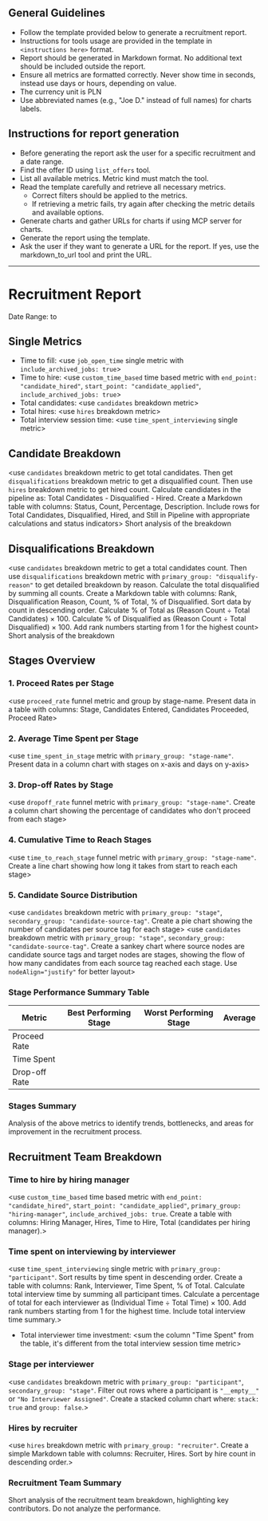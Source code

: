 ## General Guidelines
- Follow the template provided below to generate a recruitment report.
- Instructions for tools usage are provided in the template in `<instructions here>` format.
- Report should be generated in Markdown format. No additional text should be included outside the report.
- Ensure all metrics are formatted correctly. Never show time in seconds, instead use days or hours, depending on value.
- The currency unit is PLN
- Use abbreviated names (e.g., "Joe D." instead of full names) for charts labels.

## Instructions for report generation
- Before generating the report ask the user for a specific recruitment and a date range.
- Find the offer ID using `list_offers` tool.
- List all available metrics. Metric kind must match the tool.
- Read the template carefully and retrieve all necessary metrics.
  - Correct filters should be applied to the metrics.
  - If retrieving a metric fails, try again after checking the metric details and available options.
- Generate charts and gather URLs for charts if using MCP server for charts.
- Generate the report using the template.
- Ask the user if they want to generate a URL for the report. If yes, use the markdown_to_url tool and print the URL.

---

# <job title> Recruitment Report
Date Range: <start date> to <end date>

## Single Metrics
- Time to fill: <use `job_open_time` single metric with `include_archived_jobs: true`>
- Time to hire: <use `custom_time_based` time based metric with `end_point: "candidate_hired"`, `start_point: "candidate_applied"`, `include_archived_jobs: true`>
- Total candidates: <use `candidates` breakdown metric>
- Total hires: <use `hires` breakdown metric>
- Total interview session time: <use `time_spent_interviewing` single metric>

## Candidate Breakdown
<use `candidates` breakdown metric to get total candidates. Then get `disqualifications` breakdown metric to get a disqualified count. Then use `hires` breakdown metric to get hired count. Calculate candidates in the pipeline as: Total Candidates - Disqualified - Hired. Create a Markdown table with columns: Status, Count, Percentage, Description. Include rows for Total Candidates, Disqualified, Hired, and Still in Pipeline with appropriate calculations and status indicators>
Short analysis of the breakdown

## Disqualifications Breakdown
<use `candidates` breakdown metric to get a total candidates count. Then use `disqualifications` breakdown metric with `primary_group: "disqualify-reason"` to get detailed breakdown by reason. Calculate the total disqualified by summing all counts. Create a Markdown table with columns: Rank, Disqualification Reason, Count, % of Total, % of Disqualified. Sort data by count in descending order. Calculate % of Total as (Reason Count ÷ Total Candidates) × 100. Calculate % of Disqualified as (Reason Count ÷ Total Disqualified) × 100. Add rank numbers starting from 1 for the highest count>
Short analysis of the breakdown

## Stages Overview

### 1. Proceed Rates per Stage
<use `proceed_rate` funnel metric and group by stage-name. Present data in a table with columns: Stage, Candidates Entered, Candidates Proceeded, Proceed Rate>

### 2. Average Time Spent per Stage
<use `time_spent_in_stage` metric with `primary_group: "stage-name"`. Present data in a column chart with stages on x-axis and days on y-axis>

### 3. Drop-off Rates by Stage
<use `dropoff_rate` funnel metric with `primary_group: "stage-name"`. Create a column chart showing the percentage of candidates who don't proceed from each stage>

### 4. Cumulative Time to Reach Stages
<use `time_to_reach_stage` funnel metric with `primary_group: "stage-name"`. Create a line chart showing how long it takes from start to reach each stage>

### 5. Candidate Source Distribution
<use `candidates` breakdown metric with `primary_group: "stage"`, `secondary_group: "candidate-source-tag"`. Create a pie chart showing the number of candidates per source tag for each stage>
<use `candidates` breakdown metric with `primary_group: "stage"`, `secondary_group: "candidate-source-tag"`. Create a sankey chart where source nodes are candidate source tags and target nodes are stages, showing the flow of how many candidates from each source tag reached each stage. Use `nodeAlign="justify"` for better layout>

### Stage Performance Summary Table
| Metric        | Best Performing Stage             | Worst Performing Stage           | Average                |
|---------------|-----------------------------------|----------------------------------|------------------------|
| Proceed Rate  | <stage with highest proceed rate> | <stage with lowest proceed rate> | <average proceed rate> |
| Time Spent    | <stage with shortest time>        | <stage with longest time>        | <average time>         |
| Drop-off Rate | <stage with lowest drop-off>      | <stage with highest drop-off>    | <average drop-off>     |

### Stages Summary
Analysis of the above metrics to identify trends, bottlenecks, and areas for improvement in the recruitment process.

## Recruitment Team Breakdown
### Time to hire by hiring manager
<use `custom_time_based` time based metric with `end_point: "candidate_hired"`, `start_point: "candidate_applied"`, `primary_group: "hiring-manager"`, `include_archived_jobs: true`. Create a table with columns: Hiring Manager, Hires, Time to Hire, Total (candidates per hiring manager).>

### Time spent on interviewing by interviewer
<use `time_spent_interviewing` single metric with `primary_group: "participant"`. Sort results by time spent in descending order. Create a table with columns: Rank, Interviewer, Time Spent, % of Total. Calculate total interview time by summing all participant times. Calculate a percentage of total for each interviewer as (Individual Time ÷ Total Time) × 100. Add rank numbers starting from 1 for the highest time. Include total interview time summary.>
- Total interviewer time investment: <sum the column "Time Spent" from the table, it's different from the total interview session time metric>

### Stage per interviewer
<use `candidates` breakdown metric with `primary_group: "participant"`, `secondary_group: "stage"`. Filter out rows where a participant is `"__empty__"` or `"No Interviewer Assigned"`. Create a stacked column chart where: `stack: true` and `group: false`.>

### Hires by recruiter
<use `hires` breakdown metric with `primary_group: "recruiter"`. Create a simple Markdown table with columns: Recruiter, Hires. Sort by hire count in descending order.>

### Recruitment Team Summary
Short analysis of the recruitment team breakdown, highlighting key contributors. Do not analyze the performance.